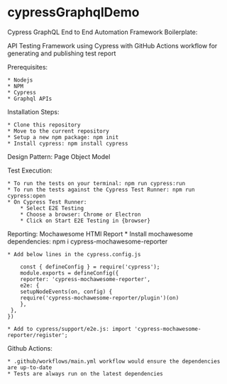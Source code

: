 # cypressGraphqlDemo
Cypress GraphQL End to End Automation Framework Boilerplate:

API Testing Framework using Cypress with GitHub Actions workflow for generating and publishing test report

Prerequisites:

 
    * Nodejs 
    * NPM
    * Cypress
    * Graphql APIs


    

Installation Steps:

    * Clone this repository
    * Move to the current repository
    * Setup a new npm package: npm init
    * Install cypress: npm install cypress

Design Pattern: Page Object Model


Test Execution:

    * To run the tests on your terminal: npm run cypress:run    
    * To run the tests against the Cypress Test Runner: npm run cypress:open   
    * On Cypress Test Runner:  
        * Select E2E Testing   
        * Choose a browser: Chrome or Electron
        * Click on Start E2E Testing in {browser}
        
Reporting: Mochawesome HTMl Report
    * Install mochawesome dependencies: npm i cypress-mochawesome-reporter
    
    * Add below lines in the cypress.config.js
    
        const { defineConfig } = require('cypress');
        module.exports = defineConfig({
        reporter: 'cypress-mochawesome-reporter',
        e2e: {
        setupNodeEvents(on, config) {
        require('cypress-mochawesome-reporter/plugin')(on)
        },
     },
    })

    * Add to cypress/support/e2e.js: import 'cypress-mochawesome-reporter/register';
    

Github Actions:

    * .github/workflows/main.yml workflow would ensure the dependencies are up-to-date
    * Tests are always run on the latest dependencies
